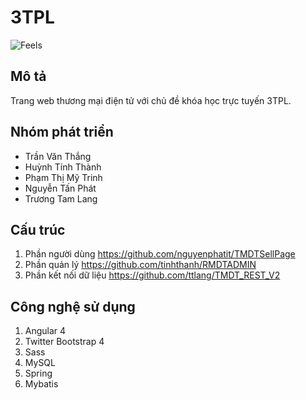 # 3TPL

![Feels](http://emojipedia-us.s3.amazonaws.com/content/2015/10/11/facebook-emoji-reactions.gif)

## Mô tả 
Trang web thương mại điện tử với chủ đề khóa học trực tuyến 3TPL.

## Nhóm phát triển
* Trần Văn Thắng
* Huỳnh Tính Thành
* Phạm Thị Mỹ Trinh
* Nguyễn Tấn Phát
* Trương Tam Lang

## Cấu trúc
1. Phần người dùng https://github.com/nguyenphatit/TMDTSellPage
1. Phần quản lý https://github.com/tinhthanh/RMDTADMIN
1. Phần kết nối dữ liệu https://github.com/ttlang/TMDT_REST_V2

## Công nghệ sử dụng
1. Angular 4
1. Twitter Bootstrap 4
1. Sass
1. MySQL
1. Spring
1. Mybatis
